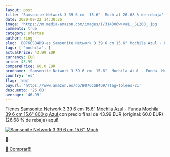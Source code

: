 ```yaml
---
layout: post
title: 'Samsonite Network 3 39 6 cm  15.6"  Moch al 26.68 % de rebaja'
date: 2020-09-22 14:30:26
image: 'https://m.media-amazon.com/images/I/3143O6w+vaL._SL200_.jpg'
comments: true
category: ofertas
author: ring
slug: 'B076CSB4D9-es Samsonite Network 3 39 6 cm 15.6" Mochila Azul - Funda...'
tags: [ 'mochila', ]
actualPrice: 43.99 EUR
currency: EUR
price: 43.99
comparePrice: 60.0 EUR
prodname: 'Samsonite Network 3 39 6 cm  15.6"  Mochila Azul - Funda  Mochila  39 6 cm  15.6"   800 g  Azul '
country: 'es'
flag: '🇪🇸'
buyurl: 'https://www.amazon.es/dp/B076CSB4D9/?tag=tolees-21'
descuento: '26.68'
average: '46.99'
---
```


Tienes [Samsonite Network 3 39 6 cm  15.6"  Mochila Azul - Funda  Mochila  39 6 cm  15.6"   800 g  Azul ](https://www.amazon.es/dp/B076CSB4D9/?tag=tolees-21) con precio final de  43.99 EUR (original: 60.0 EUR) (26.68 %  de rebaja) aqui!

[![Samsonite Network 3 39 6 cm  15.6"  Moch](https://m.media-amazon.com/images/I/3143O6w+vaL._SL200_.jpg)](https://www.amazon.es/dp/B076CSB4D9/?tag=tolees-21)

🔎:


[🛒 Comprar!!!](https://www.amazon.es/dp/B076CSB4D9/?tag=tolees-21)
